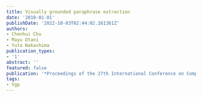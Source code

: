```yaml
---
title: Visually grounded paraphrase extraction
date: '2018-01-01'
publishDate: '2022-10-03T02:44:02.161361Z'
authors:
- Chenhui Chu
- Mayu Otani
- Yuta Nakashima
publication_types:
- '1'
abstract: ''
featured: false
publication: '*Proceedings of the 27th International Conference on Computational Linguistics*'
tags:
- Vgp
---
```


